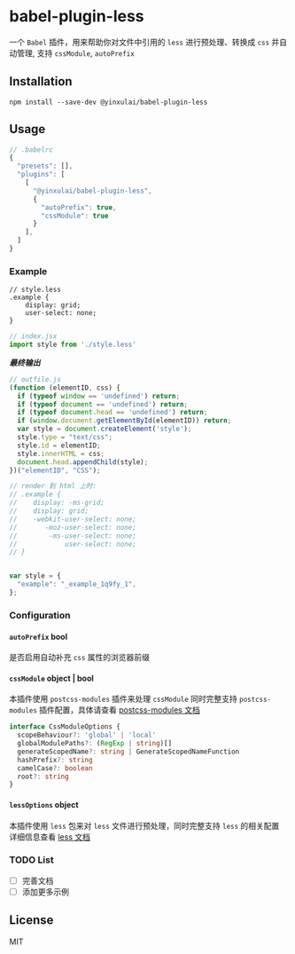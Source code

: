 # babel-plugin-less

一个 `Babel` 插件，用来帮助你对文件中引用的 `less` 进行预处理、转换成 `css` 并自动管理, 支持 `cssModule`, `autoPrefix`

## Installation

```
npm install --save-dev @yinxulai/babel-plugin-less
```

## Usage

```js
// .babelrc
{
  "presets": [],
  "plugins": [
    [
      "@yinxulai/babel-plugin-less",
      {
        "autoPrefix": true,
        "cssModule": true
      }
    ],
  ]
}
```

### Example
```less
// style.less
.example {
    display: grid;
    user-select: none;
}
```
```js
// index.jsx
import style from './style.less'
```
***最终输出***
```js
// outfile.js
(function (elementID, css) {
  if (typeof window == 'undefined') return;
  if (typeof document == 'undefined') return;
  if (typeof document.head == 'undefined') return;
  if (window.document.getElementById(elementID)) return;
  var style = document.createElement('style');
  style.type = "text/css";
  style.id = elementID;
  style.innerHTML = css;
  document.head.appendChild(style);
})("elementID", "CSS");

// render 到 html 上时:
// .example {
//    display: -ms-grid;
//    display: grid;
//    -webkit-user-select: none;
//       -moz-user-select: none;
//        -ms-user-select: none;
//            user-select: none;
// }


var style = {
  "example": "_example_1q9fy_1",
};

```

### Configuration

#### `autoPrefix` bool

是否启用自动补充 `css` 属性的浏览器前缀

#### `cssModule` object | bool

 本插件使用 `postcss-modules` 插件来处理 `cssModule`
 同时完整支持 `postcss-modules` 插件配置，具体请查看
 [postcss-modules 文档](https://github.com/css-modules/postcss-modules)

```ts
interface CssModuleOptions {
  scopeBehaviour?: 'global' | 'local'
  globalModulePaths?: (RegExp | string)[]
  generateScopedName?: string | GenerateScopedNameFunction
  hashPrefix?: string
  camelCase?: boolean
  root?: string
}
```

#### `lessOptions` object
 本插件使用 `less` 包来对 `less` 文件进行预处理，同时完整支持 `less` 的相关配置
 详细信息查看 [less 文档](https://github.com/less/less-docs/blob/master/content/usage/less-options.md)

### TODO List

  * [ ] 完善文档
  * [ ] 添加更多示例

## License

MIT
